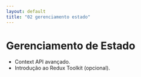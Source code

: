 ```yaml
---
layout: default
title: "02 gerenciamento estado"
---
```

# Gerenciamento de Estado

- Context API avançado.
- Introdução ao Redux Toolkit (opcional).